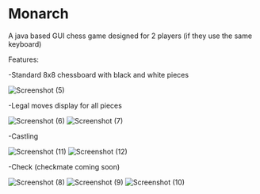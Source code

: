 # Monarch
A java based GUI chess game designed for 2 players (if they use the same keyboard)

Features: 

-Standard 8x8 chessboard with black and white pieces

![Screenshot (5)](https://user-images.githubusercontent.com/62301839/104954176-c41a7700-5995-11eb-80e3-82d17411efa2.png)

-Legal moves display for all pieces

![Screenshot (6)](https://user-images.githubusercontent.com/62301839/104954180-c4b30d80-5995-11eb-8ce8-58f91f780bd0.png)
![Screenshot (7)](https://user-images.githubusercontent.com/62301839/104954183-c54ba400-5995-11eb-8aec-63b497ad3289.png)

-Castling

![Screenshot (11)](https://user-images.githubusercontent.com/62301839/104954209-d0063900-5995-11eb-909b-9bb9ee935ecb.png)
![Screenshot (12)](https://user-images.githubusercontent.com/62301839/104954211-d09ecf80-5995-11eb-9179-652b7ea8a968.png)

-Check (checkmate coming soon)

![Screenshot (8)](https://user-images.githubusercontent.com/62301839/104954469-49059080-5996-11eb-8df7-f874c82ab379.png)
![Screenshot (9)](https://user-images.githubusercontent.com/62301839/104954204-ced50c00-5995-11eb-99b0-46343bfceca6.png)
![Screenshot (10)](https://user-images.githubusercontent.com/62301839/104954206-cf6da280-5995-11eb-9635-9920fc83229e.png)
